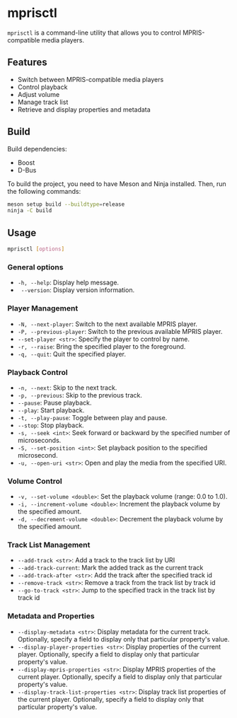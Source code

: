 # mprisctl

`mprisctl` is a command-line utility that allows you to control MPRIS-compatible media players.

## Features

- Switch between MPRIS-compatible media players
- Control playback
- Adjust volume
- Manage track list
- Retrieve and display properties and metadata

## Build

Build dependencies:

- Boost
- D-Bus

To build the project, you need to have Meson and Ninja installed. Then, run the following commands:

```bash
meson setup build --buildtype=release
ninja -C build
```

## Usage

```bash
mprisctl [options]
```

### General options

- `-h, --help`: Display help message.
- ` --version`: Display version information.

### Player Management

- `-N, --next-player`: Switch to the next available MPRIS player.
- `-P, --previous-player`: Switch to the previous available MPRIS player.
- `--set-player <str>`: Specify the player to control by name.
- `-r, --raise`: Bring the specified player to the foreground.
- `-q, --quit`: Quit the specified player.

### Playback Control

- `-n, --next`: Skip to the next track.
- `-p, --previous`: Skip to the previous track.
- `--pause`: Pause playback.
- `--play`: Start playback.
- `-t, --play-pause`: Toggle between play and pause.
- `--stop`: Stop playback.
- `-s, --seek <int>`: Seek forward or backward by the specified number of microseconds.
- `-S, --set-position <int>`: Set playback position to the specified microsecond.
- `-u, --open-uri <str>`: Open and play the media from the specified URI.

### Volume Control

- `-v, --set-volume <double>`: Set the playback volume (range: 0.0 to 1.0).
- `-i, --increment-volume <double>`: Increment the playback volume by the specified amount.
- `-d, --decrement-volume <double>`: Decrement the playback volume by the specified amount.

### Track List Management

- `--add-track <str>`: Add a track to the track list by URI
- `--add-track-current`: Mark the added track as the current track
- `--add-track-after <str>`: Add the track after the specified track id
- `--remove-track <str>`: Remove a track from the track list by track id
- `--go-to-track <str>`: Jump to the specified track in the track list by track id

### Metadata and Properties

- `--display-metadata <str>`: Display metadata for the current track. Optionally, specify a field to display only that particular property's value.
- `--display-player-properties <str>`: Display properties of the current player. Optionally, specify a field to display only that particular property's value.
- `--display-mpris-properties <str>`: Display MPRIS properties of the current player. Optionally, specify a field to display only that particular property's value.
- `--display-track-list-properties <str>`: Display track list properties of the current player. Optionally, specify a field to display only that particular property's value.
